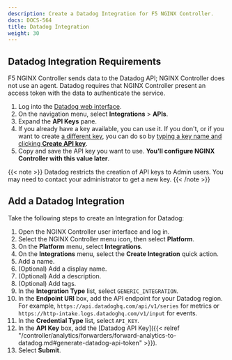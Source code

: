 ```yaml
---
description: Create a Datadog Integration for F5 NGINX Controller.
docs: DOCS-564
title: Datadog Integration
weight: 30
---
```


## Datadog Integration Requirements

F5 NGINX Controller sends data to the Datadog API; NGINX Controller does not use an agent. Datadog requires that NGINX Controller present an access token with the data to authenticate the service.

1. Log into the [Datadog web interface](https://app.datadoghq.com/).
2. On the navigation menu, select **Integrations** > **APIs**.
3. Expand the **API Keys** pane.
4. If you already have a key available, you can use it. If you don't, or if you want to create [a different key](https://docs.datadoghq.com/account_management/api-app-keys/#using-multiple-api-keys), you can do so by [typing a key name and clicking **Create API key**](https://docs.datadoghq.com/account_management/api-app-keys/#add-a-key).
5. Copy and save the API key you want to use. **You'll configure NGINX Controller with this value later**.

{{< note >}} Datadog restricts the creation of API keys to Admin users. You may need to contact your administrator to get a new key.  {{< /note >}}

## Add a Datadog Integration

Take the following steps to create an Integration for Datadog:

1. Open the NGINX Controller user interface and log in.
2. Select the NGINX Controller menu icon, then select **Platform**.
3. On the **Platform** menu, select **Integrations**.
4. On the **Integrations** menu, select the **Create Integration** quick action.
5. Add a name.
6. (Optional) Add a display name.
7. (Optional) Add a description.
8. (Optional) Add tags.
9. In the **Integration Type** list, select `GENERIC_INTEGRATION`.
10. In the **Endpoint URI** box, add the API endpoint for your Datadog region. For example, `https://api.datadoghq.com/api/v1/series` for metrics or `https://http-intake.logs.datadoghq.com/v1/input` for events.
11. In the **Credential Type** list, select `API_KEY`.
12. In the **API Key** box, add the [Datadog API Key]({{< relref "/controller/analytics/forwarders/forward-analytics-to-datadog.md#generate-datadog-api-token" >}}).
13. Select **Submit**.

